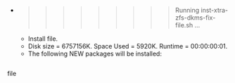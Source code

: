* >>>>>>>>> Running inst-xtra-zfs-dkms-fix-file.sh ...
  * Install file.
  * Disk size = 6757156K. Space Used = 5920K. Runtime = 00:00:00:01.
  * The following NEW packages will be installed:
  ```bash
file
  ```
